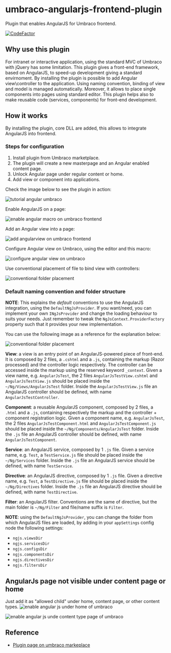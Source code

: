# umbraco-angularjs-frontend-plugin

Plugin that enables AngularJS for Umbraco frontend.

[![CodeFactor](https://www.codefactor.io/repository/github/sintraconsulting/umbraco-angularjs-frontend-plugin/badge?style=flat-square)](https://www.codefactor.io/repository/github/sintraconsulting/umbraco-angularjs-frontend-plugin)

## Why use this plugin

For intranet or interactive application, using the standard MVC of Umbraco with jQuery has some
limitation. This plugin gives a front-end framework, based on AngularJS, to speed-up development
giving a standard envirnoment.
By installing the plugin is possible to add Angular view\controller to the application.
Using naming convention, binding of view and model is managed automatically. Moreover, it allows to
place single components into pages using standard editor. This plugin helps also to make reusable
code (services, components) for front-end development.

## How it works

By installing the plugin, core DLL are added, this allows to integrate AngularJS into frontend.

### Steps for configuration

1. Install plugin from Umbraco marketplace.
2. The plugin will create a new masterpage and an Angular enabled content page.
3. Unlock Angular page under regular content or home.
4. Add view or component into applications.

Check the image below to see the plugin in action:

![tutorial angular umbraco](https://raw.githubusercontent.com/Sintraconsulting/umbraco-angularjs-frontend-plugin/master/docs/images/usage.gif)

Enable AngularJS on a page:

![enable angular macro on umbraco frontend](https://raw.githubusercontent.com/Sintraconsulting/umbraco-angularjs-frontend-plugin/master/docs/images/enable-angular-umbraco.png)

Add an Angular view into a page:

![add angularview on umbraco frontend](https://raw.githubusercontent.com/Sintraconsulting/umbraco-angularjs-frontend-plugin/master/docs/images/add-angular-view.png)

Configure Angular view on Umbraco, using the editor and this macro:

![configure angular view on umbraco](https://raw.githubusercontent.com/Sintraconsulting/umbraco-angularjs-frontend-plugin/master/docs/images/configure-angular-view.png)

Use conventional placement of file to bind view with controllers:

![conventional folder placement](https://raw.githubusercontent.com/Sintraconsulting/umbraco-angularjs-frontend-plugin/master/docs/images/conventional-folder.png)

### Default naming convention and folder structure

**NOTE**: This explains the _default_ conventions to use the AngularJS integration, using the
`DefaultNgJsProvider`. If you want/need, you can implement your own `INgJsProvider` and change the
loading behaviour to suits your needs. Just remember to tweak the `NgJsContext.ProviderFactory`
property such that it provides your new implementation.

You can use the following image as a reference for the explanation below:

![conventional folder placement](https://raw.githubusercontent.com/Sintraconsulting/umbraco-angularjs-frontend-plugin/master/docs/images/conventional-folder.png)

**View**: a view is an entry point of an AngularJS-powered piece of front-end. It is composed by
2 files, a `.cshtml` and a `.js`, containing the markup (Razor processed) and the controller logic
respectively. The controller can be accessed inside the markup using the reserved keyword
`_context`. Given a view name, e.g. `AngularJsTest`, the 2 files `AngularJsTestView.cshtml` and
`AngularJsTestView.js` should be placed inside the `~/Ng/Views/AngularJsTest` folder. Inside the
`AngularJsTestView.js` file an AngularJS controller should be defined, with name
`AngularJsTestController`.

**Component**: a reusable AngularJS component, composed by 2 files, a `.html` and a `.js`,
containing respectively the markup and the controller + component registration logic. Given a
component name, e.g. `AngularJsTest`, the 2 files `AngularJsTestComponent.html` and
`AngularJsTestComponent.js` should be placed inside the `~/Ng/Components/AngularJsTest` folder.
Inside the `.js` file an AngularJS controller should be defined, with name
`AngularJsTestComponent`.

**Service**: an AngularJS service, composed by 1 `.js` file. Given a service name, e.g. `Test`, a
`TestService.js` file should be placed inside the `~/Ng/Services` folder. Inside the `.js` file an AngularJS service should be defined, with name `TestService`.

**Directive**: an AngularJS directive, composed by 1 `.js` file. Given a directive name, e.g.
`Test`, a `TestDirective.js` file should be placed inside the `~/Ng/Directives` folder. Inside the
`.js` file an AngularJS directive should be defined, with name `TestDirective`.

**Filter**: an AngularJS filter. Conventions are the same of directive, but the main folder is
`~/Ng/Filter` and file/name suffix is `Filter`.

**NOTE**: using the `DefaultNgJsProvider`, you can change the folder from which AngularJS
files are loaded, by adding in your `appSettings` config node the following settings:

- `ngjs.viewsDir`
- `ngjs.servicesDir`
- `ngjs.configsDir`
- `ngjs.componentsDir`
- `ngjs.directivesDir`
- `ngjs.filtersDir`

## AngularJs page not visible under content page or home

Just add it as "allowed child" under home, content page, or other content types.
![enable angular js under home of umbraco](https://raw.githubusercontent.com/Sintraconsulting/umbraco-angularjs-frontend-plugin/master/docs/images/enable-angular-umbraco.png)

![enable angular js unde content type page of umbraco](https://raw.githubusercontent.com/Sintraconsulting/umbraco-angularjs-frontend-plugin/master/docs/images/enable-on-content-page.png)

## Reference

- [Plugin page on umbraco markeplace](https://our.umbraco.com/packages/developer-tools/umbraco-angularjs-frontend-plugin/)
